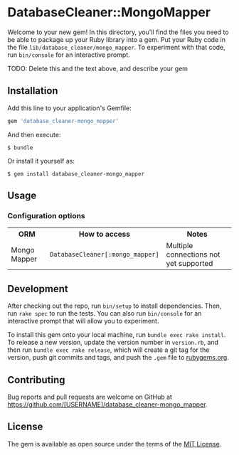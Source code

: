 # DatabaseCleaner::MongoMapper

Welcome to your new gem! In this directory, you'll find the files you need to be able to package up your Ruby library into a gem. Put your Ruby code in the file `lib/database_cleaner/mongo_mapper`. To experiment with that code, run `bin/console` for an interactive prompt.

TODO: Delete this and the text above, and describe your gem

## Installation

Add this line to your application's Gemfile:

```ruby
gem 'database_cleaner-mongo_mapper'
```

And then execute:

    $ bundle

Or install it yourself as:

    $ gem install database_cleaner-mongo_mapper

## Usage

### Configuration options

<table>
  <tbody>
    <tr>
      <th>ORM</th>
      <th>How to access</th>
      <th>Notes</th>
    </tr>
    <tr>
      <td> Mongo Mapper</td>
      <td> <code>DatabaseCleaner[:mongo_mapper]</code></td>
      <td> Multiple connections not yet supported</td>
    </tr>
  </tbody>
</table>

## Development

After checking out the repo, run `bin/setup` to install dependencies. Then, run `rake spec` to run the tests. You can also run `bin/console` for an interactive prompt that will allow you to experiment.

To install this gem onto your local machine, run `bundle exec rake install`. To release a new version, update the version number in `version.rb`, and then run `bundle exec rake release`, which will create a git tag for the version, push git commits and tags, and push the `.gem` file to [rubygems.org](https://rubygems.org).

## Contributing

Bug reports and pull requests are welcome on GitHub at https://github.com/[USERNAME]/database_cleaner-mongo_mapper.

## License

The gem is available as open source under the terms of the [MIT License](https://opensource.org/licenses/MIT).
